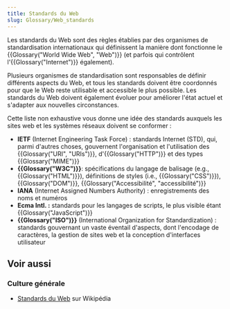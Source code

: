 ```yaml
---
title: Standards du Web
slug: Glossary/Web_standards
---
```


Les standards du Web sont des règles établies par des organismes de standardisation internationaux qui définissent la manière dont fonctionne le {{Glossary("World Wide Web", "Web")}} (et parfois qui contrôlent l'{{Glossary("Internet")}} également).

Plusieurs organismes de standardisation sont responsables de définir différents aspects du Web, et tous les standards doivent être coordonnés pour que le Web reste utilisable et accessible le plus possible. Les standards du Web doivent également évoluer pour améliorer l'état actuel et s'adapter aux nouvelles circonstances.

Cette liste non exhaustive vous donne une idée des standards auxquels les sites web et les systèmes réseaux doivent se conformer :

- **IETF** (Internet Engineering Task Force) : standards Internet (STD), qui, parmi d'autres choses, gouvernent l'organisation et l'utilisation des {{Glossary("URI", "URIs")}}, d'{{Glossary("HTTP")}} et des types {{Glossary("MIME")}}
- **{{Glossary("W3C")}}**: spécifications du langage de balisage (e.g., {{Glossary("HTML")}}), définitions de styles (i.e., {{Glossary("CSS")}}), {{Glossary("DOM")}}, {{Glossary("Accessibilité", "accessibilité")}}
- **IANA** (Internet Assigned Numbers Authority) : enregistrements des noms et numéros
- **Ecma Intl. :** standards pour les langages de scripts, le plus visible étant {{Glossary("JavaScript")}}
- **{{Glossary("ISO")}}** (International Organization for Standardization) : standards gouvernant un vaste éventail d'aspects, dont l'encodage de caractères, la gestion de sites web et la conception d'interfaces utilisateur

## Voir aussi

### Culture générale

- [Standards du Web](https://fr.wikipedia.org/wiki/Standards_du_Web) sur Wikipédia
